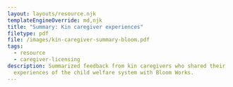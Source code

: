 ```yaml
---
layout: layouts/resource.njk
templateEngineOverride: md,njk
title: "Summary: Kin caregiver experiences"
filetype: pdf
file: /images/kin-caregiver-summary-bloom.pdf
tags:
  - resource
  - caregiver-licensing
description: Summarized feedback from kin caregivers who shared their
  experiences of the child welfare system with Bloom Works.
---
```

